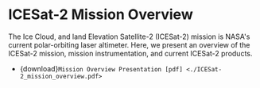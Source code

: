 # ICESat-2 Mission Overview

The Ice Cloud, and land Elevation Satellite-2 (ICESat-2) mission is NASA's current polar-orbiting laser altimeter. Here, we present an overview of the ICESat-2 mission, mission instrumentation, and current ICESat-2 products.

- {download}`Mission Overview Presentation [pdf] <./ICESat-2_mission_overview.pdf>`

